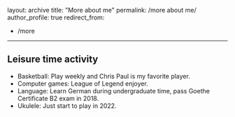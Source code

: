 layout: archive
title: "More about me"
permalink: /more about me/
author_profile: true
redirect_from:
  - /more
---
Leisure time activity
------
- Basketball: Play weekly and Chris Paul is my favorite player.
- Computer games: League of Legend enjoyer.
- Language: Learn German during undergraduate time, pass Goethe Certificate B2 exam in 2018.
- Ukulele: Just start to play in 2022.
